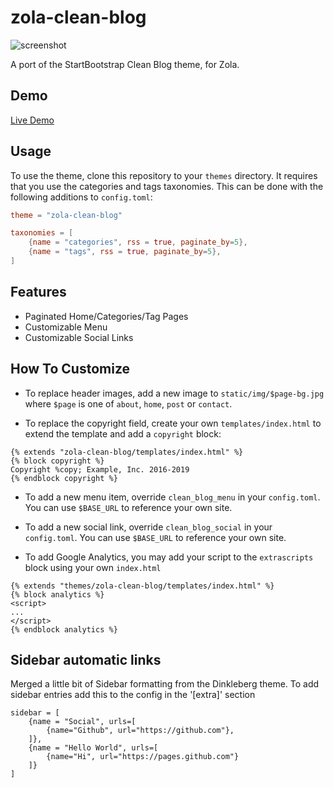 zola-clean-blog
===============

![screenshot](screenshot.png)

A port of the StartBootstrap Clean Blog theme, for Zola.

## Demo

[Live Demo](https://zola-clean-blog.netlify.com)

## Usage

To use the theme, clone this repository to your `themes` directory.
It requires that you use the categories and tags taxonomies.
This can be done with the following additions to `config.toml`:
```toml
theme = "zola-clean-blog"

taxonomies = [
    {name = "categories", rss = true, paginate_by=5},
    {name = "tags", rss = true, paginate_by=5},
]
```

## Features

- Paginated Home/Categories/Tag Pages
- Customizable Menu
- Customizable Social Links

## How To Customize

- To replace header images, add a new image to `static/img/$page-bg.jpg` where `$page` is one of `about`, `home`, `post` or `contact`.

- To replace the copyright field, create your own `templates/index.html` to extend the template and add a `copyright` block:
```
{% extends "zola-clean-blog/templates/index.html" %}
{% block copyright %}
Copyright %copy; Example, Inc. 2016-2019
{% endblock copyright %}
```

- To add a new menu item, override `clean_blog_menu` in your `config.toml`. You can use `$BASE_URL` to reference your own site.

- To add a new social link, override `clean_blog_social` in your `config.toml`. You can use `$BASE_URL` to reference your own site.

- To add Google Analytics, you may add your script to the `extrascripts` block using your own `index.html`
```
{% extends "themes/zola-clean-blog/templates/index.html" %}
{% block analytics %}
<script>
...
</script>
{% endblock analytics %}
```

## Sidebar automatic links

Merged a little bit of Sidebar formatting from the Dinkleberg theme. To add
sidebar entries add this to the config in the '[extra]' section

```
sidebar = [
    {name = "Social", urls=[
        {name="Github", url="https://github.com"},
    ]},
    {name = "Hello World", urls=[
        {name="Hi", url="https://pages.github.com"}
    ]}
]
```
